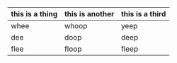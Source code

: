 |this is a thing|this is another|this is a third|
| ------ | ------ | ------ |
|whee|whoop|yeep|
|dee |doop|deep|
|flee|floop|fleep|
